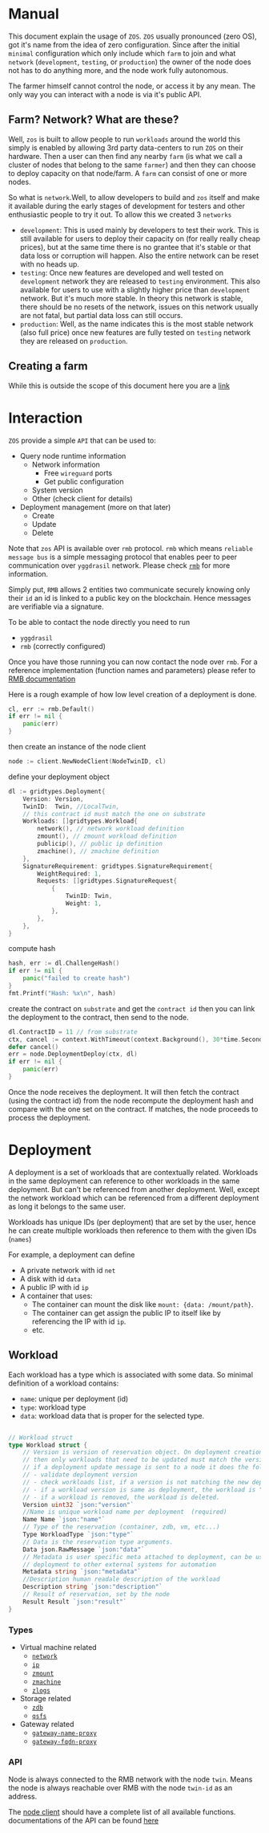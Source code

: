 # Manual
This document explain the usage of `ZOS`. `ZOS` usually pronounced (zero OS), got it's name from the idea of zero configuration. Since after the initial `minimal` configuration which only include which `farm` to join and what `network` (`development`, `testing`, or `production`) the owner of the node does not has to do anything more, and the node work fully autonomous.

The farmer himself cannot control the node, or access it by any mean. The only way you can interact with a node is via it's public API.

## Farm? Network? What are these?
Well, `zos` is built to allow people to run `workloads` around the world this simply is enabled by allowing 3rd party data-centers to run `ZOS` on their hardware. Then a user can then find any nearby `farm` (is what we call a cluster of nodes that belong to the same `farmer`) and then they can choose to deploy capacity on that node/farm. A `farm` can consist of one or more nodes.

So what is `network`.Well, to allow developers to build and `zos` itself and make it available during the early stages of development for testers and other enthusiastic people to try it out. To allow this we created 3 `networks`
- `development`: This is used mainly by developers to test their work. This is still available for users to deploy their capacity on (for really really cheap prices), but at the same time there is no grantee that it's stable or that data loss or corruption will happen. Also the entire network can be reset with no heads up.
- `testing`: Once new features are developed and well tested on `development` network they are released to `testing` environment. This also available for users to use with a slightly higher price than `development` network. But it's much more stable. In theory this network is stable, there should be no resets of the network, issues on this network usually are not fatal, but partial data loss can still occurs.
- `production`: Well, as the name indicates this is the most stable network (also full price) once new features are fully tested on `testing` network they are released on `production`.

## Creating a farm
While this is outside the scope of this document here you are a [link](https://library.threefold.me/info/manual/#/manual__create_farm)

# Interaction
`ZOS` provide a simple `API` that can be used to:
- Query node runtime information
  - Network information
    - Free `wireguard` ports
    - Get public configuration
  - System version
  - Other (check client for details)
- Deployment management (more on that later)
  - Create
  - Update
  - Delete

Note that `zos` API is available over `rmb` protocol. `rmb` which means `reliable message bus` is a simple messaging protocol that enables peer to peer communication over `yggdrasil` network. Please check [`rmb`](https://github.com/threefoldtech/rmb) for more information.

Simply put, `RMB` allows 2 entities two communicate securely knowing only their `id` an id is linked to a public key on the blockchain. Hence messages are verifiable via a signature.

To be able to contact the node directly you need to run
- `yggdrasil`
- `rmb` (correctly configured)

Once you have those running you can now contact the node over `rmb`. For a reference implementation (function names and parameters) please refer to [RMB documentation](../../rmb/rmb_toc.md)

Here is a rough example of how low level creation of a deployment is done.

```go
cl, err := rmb.Default()
if err != nil {
	panic(err)
}
```
then create an instance of the node client
```go
node := client.NewNodeClient(NodeTwinID, cl)
```
define your deployment object
```go
dl := gridtypes.Deployment{
	Version: Version,
	TwinID:  Twin, //LocalTwin,
	// this contract id must match the one on substrate
	Workloads: []gridtypes.Workload{
		network(), // network workload definition
		zmount(), // zmount workload definition
		publicip(), // public ip definition
		zmachine(), // zmachine definition
	},
	SignatureRequirement: gridtypes.SignatureRequirement{
		WeightRequired: 1,
		Requests: []gridtypes.SignatureRequest{
			{
				TwinID: Twin,
				Weight: 1,
			},
		},
	},
}
```
compute hash
```go
hash, err := dl.ChallengeHash()
if err != nil {
	panic("failed to create hash")
}
fmt.Printf("Hash: %x\n", hash)
```
create the contract on `substrate` and get the `contract id` then you can link the deployment to the contract, then send to the node.

```go
dl.ContractID = 11 // from substrate
ctx, cancel := context.WithTimeout(context.Background(), 30*time.Second)
defer cancel()
err = node.DeploymentDeploy(ctx, dl)
if err != nil {
	panic(err)
}
```

Once the node receives the deployment. It will then fetch the contract (using the contract id) from the node recompute the deployment hash and compare with the one set on the contract. If matches, the node proceeds to process the deployment.

# Deployment
A deployment is a set of workloads that are contextually related. Workloads in the same deployment can reference to other workloads in the same deployment. But can't be referenced from another deployment. Well, except the network workload which can be referenced from a different deployment as long it belongs to the same user.

Workloads has unique IDs (per deployment) that are set by the user, hence he can create multiple workloads then reference to them with the given IDs (`names`)

For example, a deployment can define
- A private network with id `net`
- A disk with id `data`
- A public IP with id `ip`
- A container that uses:
  - The container can mount the disk like `mount: {data: /mount/path}`.
  - The container can get assign the public IP to itself like by referencing the IP with id `ip`.
  - etc.

## Workload
Each workload has a type which is associated with some data. So minimal definition of a workload contains:
- `name`: unique per deployment (id)
- `type`: workload type
- `data`: workload data that is proper for the selected type.

```go

// Workload struct
type Workload struct {
	// Version is version of reservation object. On deployment creation, version must be 0
	// then only workloads that need to be updated must match the version of the deployment object.
	// if a deployment update message is sent to a node it does the following:
	// - validate deployment version
	// - check workloads list, if a version is not matching the new deployment version, the workload is untouched
	// - if a workload version is same as deployment, the workload is "updated"
	// - if a workload is removed, the workload is deleted.
	Version uint32 `json:"version"`
	//Name is unique workload name per deployment  (required)
	Name Name `json:"name"`
	// Type of the reservation (container, zdb, vm, etc...)
	Type WorkloadType `json:"type"`
	// Data is the reservation type arguments.
	Data json.RawMessage `json:"data"`
	// Metadata is user specific meta attached to deployment, can be used to link this
	// deployment to other external systems for automation
	Metadata string `json:"metadata"`
	//Description human readale description of the workload
	Description string `json:"description"`
	// Result of reservation, set by the node
	Result Result `json:"result"`
}
```

### Types
- Virtual machine related
  - [`network`](./network/index.md)
  - [`ip`](./ip/index.md)
  - [`zmount`](./zmount/index.md)
  - [`zmachine`](./zmachine/index.md)
  - [`zlogs`](./zlogs/index.md)
- Storage related
  - [`zdb`](./zdb/index.md)
  - [`qsfs`](./qsfs/index.md)
- Gateway related
  - [`gateway-name-proxy`](./gateway/name-proxy.md)
  - [`gateway-fqdn-proxy`](./gateway/fqdn-proxy.md)

### API
Node is always connected to the RMB network with the node `twin`. Means the node is always reachable over RMB with the node `twin-id` as an address.

The [node client](https://github.com/threefoldtech/zos/blob/main/client/node.go) should have a complete list of all available functions. documentations of the API can be found [here](./api.md)
